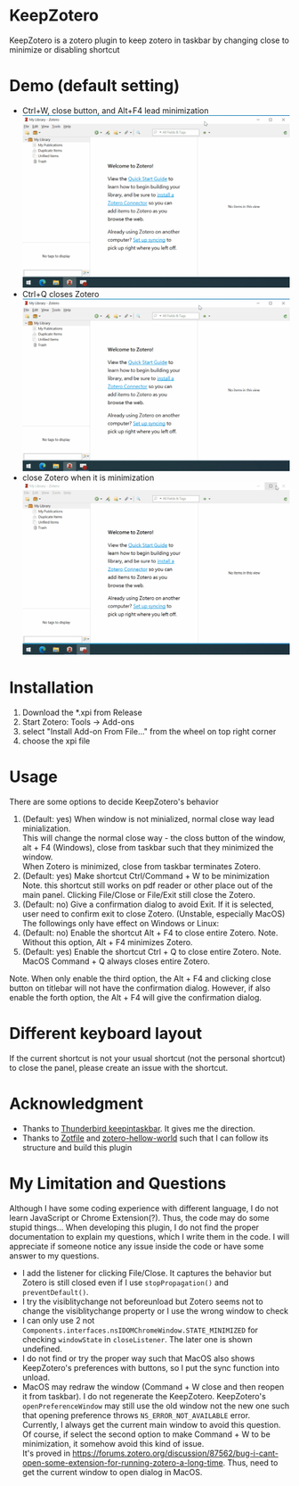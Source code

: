 # KeepZotero
KeepZotero is a zotero plugin to keep zotero in taskbar by changing close to minimize or disabling shortcut

# Demo (default setting)
- Ctrl+W, close button, and Alt+F4 lead minimization
![close leads minimization](images/keepzotero.gif)
- Ctrl+Q closes Zotero
![Ctrl+Q closes zotero](images/close_ctrlq.gif)
- close Zotero when it is minimization
![close zotero when minimization](images/close_minimization.gif)

# Installation
1. Download the *.xpi from Release
2. Start Zotero: Tools -> Add-ons
3. select "Install Add-on From File..." from the wheel on top right corner
4. choose the xpi file

# Usage
There are some options to decide KeepZotero's behavior
1. (Default: yes) When window is not minialized, normal close way lead minialization.  
This will change the normal close way - the closs button of the window, alt + F4 (Windows), close from taskbar such that they minimized the window.  
When Zotero is minimized, close from taskbar terminates Zotero.
2. (Default: yes) Make shortcut Ctrl/Command + W to be minimization
Note. this shortcut still works on pdf reader or other place out of the main panel. Clicking File/Close or File/Exit still close the Zotero.
3. (Default: no) Give a confirmation dialog to avoid Exit. If it is selected, user need to confirm exit to close Zotero. (Unstable, especially MacOS)
The followings only have effect on Windows or Linux:
4. (Default: no) Enable the shortcut Alt + F4 to close entire Zotero. Note. Without this option, Alt + F4 minimizes Zotero.
5. (Default: yes) Enable the shortcut Ctrl + Q to close entire Zotero. Note. MacOS Command + Q always closes entire Zotero.

Note. When only enable the third option, the Alt + F4 and clicking close button on titlebar will not have the confirmation dialog.
However, if also enable the forth option, the Alt + F4 will give the confirmation dialog.

# Different keyboard layout
If the current shortcut is not your usual shortcut (not the personal shortcut) to close the panel, please create an issue with the shortcut.

# Acknowledgment
- Thanks to [Thunderbird keepintaskbar](https://github.com/martinzilak/keepintaskbar). It gives me the direction.
- Thanks to [Zotfile](https://github.com/jlegewie/zotfile) and [zotero-hellow-world](https://github.com/zotero/zotero-hello-world/) such that I can follow its structure and build this plugin

# My Limitation and Questions
Although I have some coding experience with different language, I do not learn JavaScript or Chrome Extension(?). Thus, the code may do some stupid things... When developing this plugin, I do not find the proper documentation to explain my questions, which I write them in the code. I will appreciate if someone notice any issue inside the code or have some answer to my questions.
- I add the listener for clicking File/Close. It captures the behavior but Zotero is still closed even if I use `stopPropagation()` and `preventDefault()`.
- I try the visiblitychange not beforeunload but Zotero seems not to change the visiblitychange property or I use the wrong window to check
- I can only use 2 not `Components.interfaces.nsIDOMChromeWindow.STATE_MINIMIZED` for checking `windowState` in `closeListener`. The later one is shown undefined.
- I do not find or try the proper way such that MacOS also shows KeepZotero's preferences with buttons, so I put the sync function into unload.
- MacOS may redraw the window (Command + W close and then reopen it from taskbar). I do not regenerate the KeepZotero. KeepZotero's `openPreferenceWindow` may still use the old window not the new one such that opening preference throws `NS_ERROR_NOT_AVAILABLE` error.  
Currently, I always get the current main window to avoid this question. Of course, if select the second option to make Command + W to be minimization, it somehow avoid this kind of issue.  
It's proved in https://forums.zotero.org/discussion/87562/bug-i-cant-open-some-extension-for-running-zotero-a-long-time. Thus, need to get the current window to open dialog in MacOS.